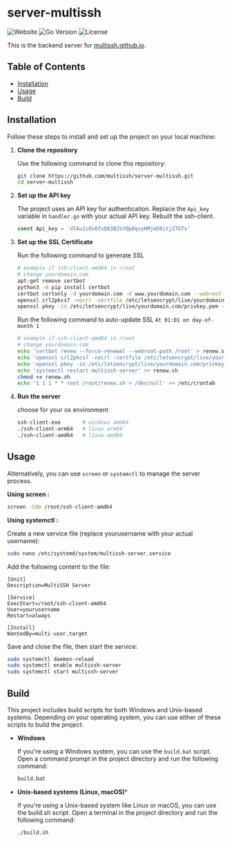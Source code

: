 # server-multissh

![Website](https://img.shields.io/website?url=https%3A%2F%2Fmultissh.github.io&up_message=online&down_message=offline&logo=googlechrome&label=demo%20website)
![Go Version](https://img.shields.io/badge/go-1.18-blue)
![License](https://img.shields.io/github/license/multissh/server-multissh)

This is the backend server for [multissh.github.io](https://multissh.github.io).

## Table of Contents

- [Installation](#installation)
- [Usage](#usage)
- [Build](#build)

## Installation

Follow these steps to install and set up the project on your local machine:

1. **Clone the repository**

   Use the following command to clone this repository:
   ```sh
   git clone https://github.com/multissh/server-multissh.git
   cd server-multissh
   ```

2. **Set up the API key**

   The project uses an API key for authentication. Replace the `Api_key` variable in `handler.go` with your actual API key. Rebuilt the ssh-client.
    ```go
    const Api_key = 'dTAu1iOvOfxQ63BZsYQpDqvyHMjeD8itjZ7GTs'
    ```
3. **Set up the SSL Certificate**

    Run the following command to generate SSL
    ```sh
    # example if ssh-client-amd64 in /root
    # change yourdomain.com
    apt-get remove certbot
    python3 -m pip install certbot
    certbot certonly -d yourdomain.com -d www.yourdomain.com --webroot-path /root
    openssl crl2pkcs7 -nocrl -certfile /etc/letsencrypt/live/yourdomain.com/fullchain.pem | openssl pkcs7 -print_certs -out /root/cert.crt
    openssl pkey -in /etc/letsencrypt/live/yourdomain.com/privkey.pem -out /root/private.key
    ```

    Run the following command to auto-update SSL `At 01:01 on day-of-month 1`
    ```sh
    # example if ssh-client-amd64 in /root
    # change yourdomain.com
    echo 'certbot renew --force-renewal --webroot-path /root' > renew.sh
    echo 'openssl crl2pkcs7 -nocrl -certfile /etc/letsencrypt/live/yourdomain.com/fullchain.pem | openssl pkcs7 -print_certs -out /root/cert.crt' >> renew.sh
    echo 'openssl pkey -in /etc/letsencrypt/live/yourdomain.com/privkey.pem -out /root/private.key' >> renew.sh
    echo 'systemctl restart multissh-server' >> renew.sh
    chmod +x renew.sh
    echo '1 1 1 * * root /root/renew.sh > /dev/null' >> /etc/crontab
    ```

4. **Run the server**

    choose for your os environment
    ```sh
    ssh-client.exe       # windows amd64
    ./ssh-client-arm64   # linux arm64
    ./ssh-client-amd64   # linux amd64
    ```

## Usage

Alternatively, you can use `screen` or `systemctl` to manage the server process.
    
**Using screen :**

```sh
screen -Sdm /root/ssh-client-amd64
```

**Using systemctl :**

Create a new service file (replace yourusername with your actual username):
```sh
sudo nano /etc/systemd/system/multissh-server.service
```
Add the following content to the file:
```
[Unit]
Description=MultiSSH Server

[Service]
ExecStart=/root/ssh-client-amd64
User=yourusername
Restart=always

[Install]
WantedBy=multi-user.target
```
Save and close the file, then start the service:
```sh
sudo systemctl daemon-reload
sudo systemctl enable multissh-server
sudo systemctl start multissh-server
```

## Build
This project includes build scripts for both Windows and Unix-based systems. Depending on your operating system, you can use either of these scripts to build the project:
- **Windows**

  If you're using a Windows system, you can use the `build.bat` script. Open a command prompt in the project directory and run the following command:

  ```cmd
  build.bat
  ```
- **Unix-based systems (Linux, macOS)***

    If you're using a Unix-based system like Linux or macOS, you can use the build.sh script. Open a terminal in the project directory and run the following command:

    ```sh
    ./build.sh
    ```
